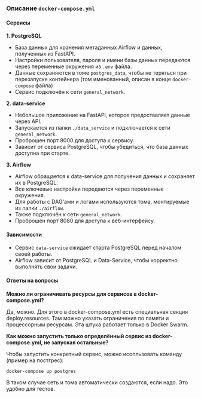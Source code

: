 ### Описание `docker-compose.yml`


#### Сервисы

**1. PostgreSQL**
- База данных для хранения метаданных Airflow и данных, полученных из FastAPI.
- Настройки пользователя, пароля и имени базы данных передаются через переменные окружения из `.env` файла.
- Данные сохраняются в томе `postgres_data`, чтобы не теряться при перезапуске контейнера (том именованный, описан в конце `docker-compose` файла)
- Сервис подключён к сети `general_network`.

**2. data-service**
- Небольшое приложение на FastAPI, которое предоставляет данные через API.
- Запускается из папки `./data_service` и подключается к сети `general_network`.
- Проброшен порт 8000 для доступа к сервису.
- Завиcит от сервиса PostgreSQL, чтобы убедиться, что база данных доступна при старте.

**3. Airflow**
- Airflow обращается к data-service для получения данных и сохраняет их в PostgreSQL.
- Все ключевые настройки передаются через переменные окружения.
- Для работы с DAG'ами и логами используются тома, монтируемые из папки `./airflow`.
- Также подключён к сети `general_network`.
- Проброшен порт 8080 для доступа к веб-интерфейсу.


#### Зависимости
- Сервис `data-service` ожидает старта PostgreSQL перед началом своей работы.
- Airflow зависит от PostgreSQL и Data-Service, чтобы корректно выполнять свои задачи.

#### Ответы на вопросы
**Можно ли ограничивать ресурсы для сервисов в docker-compose.yml?**

Да, можно. Для этого в docker-compose.yml есть специальная секция deploy.resources. Там можно указать ограничения по памяти и процессорным ресурсам. Эта штука работает только в Docker Swarm.

**Как можно запустить только определённый сервис из docker-compose.yml, не запуская остальные?**

Чтобы запустить конкретный сервис, можно исопльзовать команду (пример на постгрес):

```bash
docker-compose up postgres
```

В таком случае сеть и тома автоматически создаются, если надо. Это удобно для тестов.